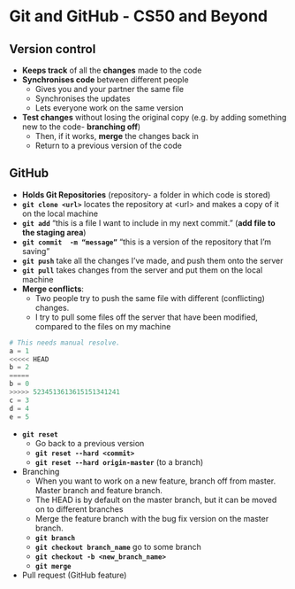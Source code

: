 # Git and GitHub - CS50 and Beyond

## Version control

- **Keeps track** of all the **changes** made to the code
- **Synchronises code** between different people
  - Gives you and your partner the same file
  - Synchronises the updates
  - Lets everyone work on the same version
- **Test changes** without losing the original copy (e.g. by adding something new to the code- **branching off**)
  - Then, if it works, **merge** the changes back in
  - Return to a previous version of the code

## GitHub

- **Holds Git Repositories** (repository- a folder in which code is stored)
- **`git clone <url>`** locates the repository at \<url> and makes a copy of it on the local machine
- **`git add`** “this is a file I want to include in my next commit.” (**add file to the staging area**)
- **`git commit  -m “message”`** “this is a version of the repository that I’m saving”
- **`git push`** take all the changes I’ve made, and push them onto the server
- **`git pull`** takes changes from the server and put them on the local machine
- **Merge conflicts**:
  - Two people try to push the same file with different (conflicting) changes.
  - I try to pull some files off the server that have been modified, compared to the files on my machine

```python
# This needs manual resolve. 
a = 1
<<<<< HEAD
b = 2
=====    
b = 0
>>>>> 5234513613615151341241
c = 3
d = 4
e = 5
```

- **`git reset`**
  - Go back to a previous version
  - **`git reset --hard <commit>`**
  - **`git reset --hard origin-master`** (to a branch)
- Branching
  - When you want to work on a new feature, branch off from master. Master branch and feature branch.
  - The HEAD is by default on the master branch, but it can be moved on to different branches
  - Merge the feature branch with the bug fix version on the master branch.
  - **`git branch`**
  - **`git checkout branch_name`** go to some branch
  - **`git checkout -b <new_branch_name>`**
  - **`git merge`**
- Pull request (GitHub feature)
